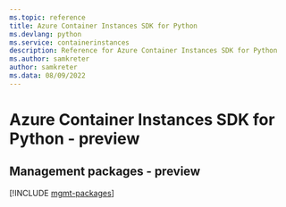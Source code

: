 ```yaml
---
ms.topic: reference
title: Azure Container Instances SDK for Python
ms.devlang: python
ms.service: containerinstances
description: Reference for Azure Container Instances SDK for Python
ms.author: samkreter
author: samkreter
ms.data: 08/09/2022
---
```

# Azure Container Instances SDK for Python - preview

## Management packages - preview
[!INCLUDE [mgmt-packages](container-instances-mgmt-index.md)]